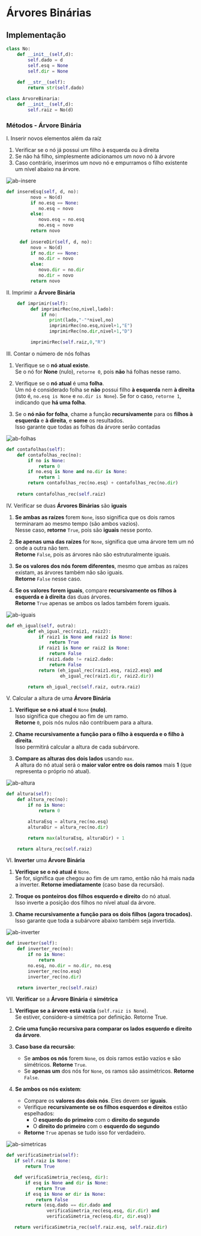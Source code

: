 # Árvores Binárias

## Implementação

```python []
class No:
    def __init__(self,d):
        self.dado = d
        self.esq = None
        self.dir = None
         
    def __str__(self):
        return str(self.dado)

class ArvoreBinaria:
    def __init__(self,d):
        self.raiz = No(d)
```

### Métodos - Árvore Binária
I. Inserir novos elementos além da raíz

1. Verificar se o nó já possui um filho à esquerda ou à direita
2. Se não há filho, simplesmente adicionamos um novo nó à árvore
3. Caso contrário, inserimos um novo nó e empurramos o filho existente um nível abaixo na árvore.

![ab-insere](ab-insere.png)

```python []
def insereEsq(self, d, no):
         novo = No(d)
         if no.esq == None:
            no.esq = novo
         else:
            novo.esq = no.esq
            no.esq = novo
         return novo
     
     def insereDir(self, d, no):
         novo = No(d)
         if no.dir == None:
            no.dir = novo
         else:
            novo.dir = no.dir
            no.dir = novo
         return novo
```

II. Imprimir a **Árvore Binária**

```python []
    def imprimir(self):
         def imprimirRec(no,nivel,lado):
             if no:
                print(lado,"-"*nivel,no)
                imprimirRec(no.esq,nivel+1,"E")
                imprimirRec(no.dir,nivel+1,"D")   

         imprimirRec(self.raiz,0,"R")
```

III. Contar o número de nós folhas

1. Verifique se o **nó atual existe**.  
Se o nó for **None** (nulo), `retorne 0`, pois **não** há folhas nesse ramo.

2. Verifique se o **nó atual** é uma **folha**.  
Um nó é considerado folha se **não** possui filho **à esquerda** nem **à direita** (isto é, `no.esq is None` e `no.dir is None`).
Se for o caso, `retorne 1`, indicando que **há uma folha**.

3. Se o **nó não for folha**, chame a função **recursivamente** para os **filhos à esquerda** e **à direita**, e **some** os resultados.  
Isso garante que todas as folhas da árvore serão contadas 

![ab-folhas](ab-folhas.png)

```python []
def contafolhas(self):
    def contafolhas_rec(no):
        if no is None:
            return 0
        if no.esq is None and no.dir is None:
            return 1
        return contafolhas_rec(no.esq) + contafolhas_rec(no.dir)
    
    return contafolhas_rec(self.raiz)
```

IV. Verificar se duas **Árvores Binárias** são **iguais**
1. **Se ambas as raízes** forem `None`, isso significa que os dois ramos terminaram ao mesmo tempo (são ambos vazios).  
Nesse caso, **retorne** `True`, pois são **iguais** nesse ponto.

2. **Se apenas uma das raízes** for `None`, significa que uma árvore tem um nó onde a outra não tem.  
**Retorne** `False`, pois as árvores não são estruturalmente iguais.

3. **Se os valores dos nós forem diferentes**, mesmo que ambas as raízes existam, as árvores também não são iguais.  
**Retorne** `False` nesse caso.

4. **Se os valores forem iguais**, compare **recursivamente os filhos à esquerda e à direita** das duas árvores.  
**Retorne** `True` apenas se ambos os lados também forem iguais.


![ab-iguais](ab-iguais.png)

```python []
def eh_igual(self, outra):
        def eh_igual_rec(raiz1, raiz2):
            if raiz1 is None and raiz2 is None:
                return True
            if raiz1 is None or raiz2 is None:
                return False
            if raiz1.dado != raiz2.dado:
                return False
            return (eh_igual_rec(raiz1.esq, raiz2.esq) and 
                    eh_igual_rec(raiz1.dir, raiz2.dir))

        return eh_igual_rec(self.raiz, outra.raiz)
```

V. Calcular a altura de uma **Árvore Binária**

1. **Verifique se o nó atual é** `None` **(nulo)**.  
Isso significa que chegou ao fim de um ramo.  
**Retorne** `0`, pois nós nulos não contribuem para a altura.

2. **Chame recursivamente a função para o filho à esquerda e o filho à direita**.  
Isso permitirá calcular a altura de cada subárvore.

3. **Compare as alturas dos dois lados** usando `max`.  
A altura do nó atual será o **maior valor entre os dois ramos** mais **1** (que representa o próprio nó atual).

![ab-altura](ab-altura.png)

```python []
def altura(self):
    def altura_rec(no):
        if no is None:
            return 0

        alturaEsq = altura_rec(no.esq)
        alturaDir = altura_rec(no.dir)

        return max(alturaEsq, alturaDir) + 1

    return altura_rec(self.raiz)
```

VI. **Inverter** uma **Árvore Binária**

1. **Verifique se o nó atual é** `None`.  
Se for, significa que chegou ao fim de um ramo, então não há mais nada a inverter.
**Retorne imediatamente** (caso base da recursão).

2. **Troque os ponteiros dos filhos esquerdo e direito** do nó atual.  
Isso inverte a posição dos filhos no nível atual da árvore.

3. **Chame recursivamente a função para os dois filhos (agora trocados).**  
Isso garante que toda a subárvore abaixo também seja invertida.

![ab-inverter](ab-inverter.png)

```python []
def inverter(self):
    def inverter_rec(no):
        if no is None:
            return
        no.esq, no.dir = no.dir, no.esq
        inverter_rec(no.esq)
        inverter_rec(no.dir)

    return inverter_rec(self.raiz)
```

VII. **Verificar** se a **Árvore Binária** é **simétrica**

1. **Verifique se a árvore está vazia** (`self.raiz is None`).  
Se estiver, considere-a simétrica por definição.
Retorne True.

2. **Crie uma função recursiva para comparar os lados esquerdo e direito da árvore**.

3. **Caso base da recursão**:
    - Se **ambos os nós** forem `None`, os dois ramos estão vazios e são simétricos. **Retorne** `True`.
    - Se **apenas um** dos nós for `None`, os ramos são assimétricos. **Retorne** `False`.

4. **Se ambos os nós existem**:
    - Compare os **valores dos dois nós**. Eles devem ser **iguais**.
    - Verifique **recursivamente se os filhos esquerdos e direitos** estão espelhados:
        - O **esquerdo do primeiro** com o **direito do segundo**
        - O **direito do primeiro** com o **esquerdo do segundo**
    - **Retorne** `True` apenas se tudo isso for verdadeiro.

![ab-simetricas](ab-simetricas.png)
 
 ```python
 def verificaSimetria(self):
    if self.raiz is None:
        return True

    def verificaSimetria_rec(esq, dir):
        if esq is None and dir is None:
            return True
        if esq is None or dir is None:
            return False
        return (esq.dado == dir.dado and 
                verificaSimetria_rec(esq.esq, dir.dir) and 
                verificaSimetria_rec(esq.dir, dir.esq))

    return verificaSimetria_rec(self.raiz.esq, self.raiz.dir)
 ```